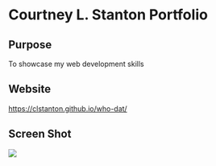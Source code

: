 # Courtney L. Stanton Portfolio

## Purpose
To showcase my web development skills

## Website
https://clstanton.github.io/who-dat/

## Screen Shot
![](../assets/images/who-dat-screenshot.png)
